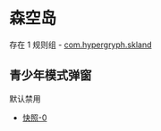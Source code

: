 # 森空岛

存在 1 规则组 - [com.hypergryph.skland](/src/apps/com.hypergryph.skland.ts)

## 青少年模式弹窗

默认禁用

- [快照-0](https://i.gkd.li/import/13197012)
